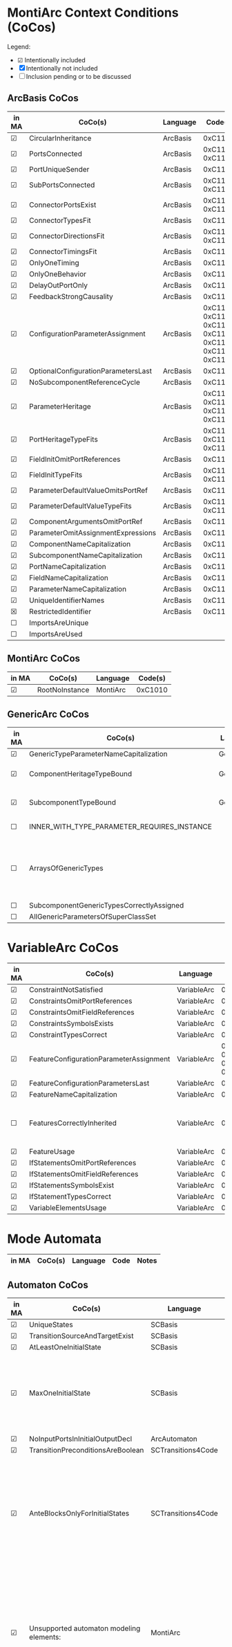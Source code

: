 <!-- (c) https://github.com/MontiCore/monticore -->

# MontiArc Context Conditions (CoCos)

Legend:

- ☑ Intentionally included
- ☒ Intentionally not included
- ☐ Inclusion pending or to be discussed

## ArcBasis CoCos

| in MA | CoCo(s)                             | Language | Code(s)                                                       | 
|-------|-------------------------------------|----------|---------------------------------------------------------------|
| ☑     | CircularInheritance                 | ArcBasis | 0xC1100                                                       |
| ☑     | PortsConnected                      | ArcBasis | 0xC1103, 0xC1104                                              |
| ☑     | PortUniqueSender                    | ArcBasis | 0xC1105                                                       |
| ☑     | SubPortsConnected                   | ArcBasis | 0xC1106, 0xC1107                                              |
| ☑     | ConnectorPortsExist                 | ArcBasis | 0xC1108, 0xC1109                                              |
| ☑     | ConnectorTypesFit                   | ArcBasis | 0xC1110                                                       |
| ☑     | ConnectorDirectionsFit              | ArcBasis | 0xC1111, 0xC1112                                              |
| ☑     | ConnectorTimingsFit                 | ArcBasis | 0xC1113                                                       |
| ☑     | OnlyOneTiming                       | ArcBasis | 0xC1114                                                       |
| ☑     | OnlyOneBehavior                     | ArcBasis | 0xC1115                                                       |
| ☑     | DelayOutPortOnly                    | ArcBasis | 0xC1116                                                       |
| ☑     | FeedbackStrongCausality             | ArcBasis | 0xC1117                                                       |
| ☑     | ConfigurationParameterAssignment    | ArcBasis | 0xC1119, 0xC1120, 0xC1121, 0xC1122, 0xC1123, 0xC1124, 0xC1125 |
| ☑     | OptionalConfigurationParametersLast | ArcBasis | 0xC1126                                                       |
| ☑     | NoSubcomponentReferenceCycle        | ArcBasis | 0xC1127                                                       |
| ☑     | ParameterHeritage                   | ArcBasis | 0xC1128, 0xC1129, 0xC1130, 0xC1131                            |
| ☑     | PortHeritageTypeFits                | ArcBasis | 0xC1132, 0xC1133, 0xC1134                                     |
| ☑     | FieldInitOmitPortReferences         | ArcBasis | 0xC1135                                                       |
| ☑     | FieldInitTypeFits                   | ArcBasis | 0xC1136, 0xC1137                                              |
| ☑     | ParameterDefaultValueOmitsPortRef   | ArcBasis | 0xC1138                                                       |
| ☑     | ParameterDefaultValueTypeFits       | ArcBasis | 0xC1139, 0xC1140                                              |
| ☑     | ComponentArgumentsOmitPortRef       | ArcBasis | 0xC1141                                                       |
| ☑     | ParameterOmitAssignmentExpressions  | ArcBasis | 0xC1142                                                       |
| ☑     | ComponentNameCapitalization         | ArcBasis | 0xC1143                                                       |
| ☑     | SubcomponentNameCapitalization      | ArcBasis | 0xC1144                                                       |
| ☑     | PortNameCapitalization              | ArcBasis | 0xC1145                                                       |
| ☑     | FieldNameCapitalization             | ArcBasis | 0xC1146                                                       |
| ☑     | ParameterNameCapitalization         | ArcBasis | 0xC1147                                                       |
| ☑     | UniqueIdentifierNames               | ArcBasis | 0xC1148                                                       |
| ☒     | RestrictedIdentifier                | ArcBasis | 0xC1149                                                       |
| ☐     | ImportsAreUnique                    |          |                                                               |
| ☐     | ImportsAreUsed                      |          |                                                               | 

## MontiArc CoCos

| in MA | CoCo(s)        | Language | Code(s) | 
|-------|----------------|----------|---------|
| ☑     | RootNoInstance | MontiArc | 0xC1010 |

## GenericArc CoCos

| in MA | CoCo(s)                                     | Language   | Code                      | Notes                                                                    |
|-------|---------------------------------------------|------------|---------------------------|--------------------------------------------------------------------------|
| ☑     | GenericTypeParameterNameCapitalization      | GenericArc | 0xC1042                   |                                                                          |
| ☑     | ComponentHeritageTypeBound                  | GenericArc | 0xC1072, 0xC1202, 0xC1203 |                                                                          |
| ☑     | SubcomponentTypeBound                       | GenericArc | 0xC1072, 0xC1202, 0xC1203 |                                                                          |
| ☐     | INNER_WITH_TYPE_PARAMETER_REQUIRES_INSTANCE |            | 0xC1029                   | Unused ArcError                                                          |
| ☐     | ArraysOfGenericTypes                        |            |                           | Original document specified: Resultat von Java-Limitierungen, siehe #224 |
| ☐     | SubcomponentGenericTypesCorrectlyAssigned   |            |                           |                                                                          |
| ☐     | AllGenericParametersOfSuperClassSet         |            |                           |                                                                          |

# VariableArc CoCos

| in MA | CoCo(s)                                 | Language    | Code                               | Notes                                                      |
|-------|-----------------------------------------|-------------|------------------------------------|------------------------------------------------------------|
| ☑     | ConstraintNotSatisfied                  | VariableArc | 0xC1401                            |                                                            |
| ☑     | ConstraintsOmitPortReferences           | VariableArc | 0xC1408                            |                                                            |
| ☑     | ConstraintsOmitFieldReferences          | VariableArc | 0xC1415                            |                                                            |
| ☑     | ConstraintsSymbolsExists                | VariableArc | 0xC1414                            |                                                            |
| ☑     | ConstraintTypesCorrect                  | VariableArc | 0xC1400                            |                                                            |
| ☑     | FeatureConfigurationParameterAssignment | VariableArc | 0xC1408, 0xC1409, 0xC1410, 0xC1411 |                                                            |
| ☑     | FeatureConfigurationParametersLast      | VariableArc | 0xC1406                            |                                                            |
| ☑     | FeatureNameCapitalization               | VariableArc | 0xC1402                            |                                                            |
| ☐     | FeaturesCorrectlyInherited              | VariableArc | 0xC1412                            | Unused VariableArcError. Decided against this CoCo for now |
| ☑     | FeatureUsage                            | VariableArc | 0xC1403                            |                                                            |
| ☑     | IfStatementsOmitPortReferences          | VariableArc | 0xC1407                            |                                                            |
| ☑     | IfStatementsOmitFieldReferences         | VariableArc | 0xC1416                            |                                                            |
| ☑     | IfStatementsSymbolsExist                | VariableArc | 0xC1414                            |                                                            |
| ☑     | IfStatementTypesCorrect                 | VariableArc | 0xC1404                            |                                                            |
| ☑     | VariableElementsUsage                   | VariableArc | 0xC1405                            |                                                            |

# Mode Automata

| in MA | CoCo(s)                   | Language          | Code                      | Notes |
|-------|---------------------------|-------------------|---------------------------|-------|

## Automaton CoCos

| in MA | CoCo(s)                                                                | Language           | Notes                                                                                                                                                                                                                            |
|-------|------------------------------------------------------------------------|--------------------|----------------------------------------------------------------------------------------------------------------------------------------------------------------------------------------------------------------------------------|
| ☑     | UniqueStates                                                           | SCBasis            |                                                                                                                                                                                                                                  |
| ☑     | TransitionSourceAndTargetExist                                         | SCBasis            |                                                                                                                                                                                                                                  |
| ☑     | AtLeastOneInitialState                                                 | SCBasis            |                                                                                                                                                                                                                                  |
| ☑     | MaxOneInitialState                                                     | SCBasis            | Checks that there is only one top-level state per automaton. (This coco does not check sub states.)                                                                                                                              |
| ☑     | NoInputPortsInInitialOutputDecl                                        | ArcAutomaton       |                                                                                                                                                                                                                                  |
| ☑     | TransitionPreconditionsAreBoolean                                      | SCTransitions4Code |                                                                                                                                                                                                                                  |
| ☑     | AnteBlocksOnlyForInitialStates                                         | SCTransitions4Code | Checks that AnteBlocks in state declarations occur only for initial states, as they declare actions initially performed at component instantiation.                                                                              |
| ☑     | Unsupported automaton modeling elements:                               | MontiArc           | Entry & exit actions, finale states, stereotypes. With stereotypes present, we only warn the user. With all other unsupported modelling elements, we throw errors.                                                               |
| ☒     | PackageCorrespondsToFolders                                            | SCBasis            | Not applicable - we do not have statechart artifacts                                                                                                                                                                             |
| ☒     | SCFileExtension\[is.sc\]                                               | SCBasis            | Not applicable - we do not have statechart artifacts                                                                                                                                                                             |
| ☒     | SCNameIsArtifactName                                                   | SCBasis            | Not applicable - we do not have statechart artifacts                                                                                                                                                                             |
| ☒     | CapitalStateNames                                                      | SCBasis            | Warns if a state name starts with a lower case letter. At a discussion we found this to be unneccessary.                                                                                                                         |

## ComfortableArc Cocos

| in MA | CoCo(s)             | Language       | Code    | Notes                                                                                                                                    |
|-------|---------------------|----------------|---------|------------------------------------------------------------------------------------------------------------------------------------------|
| ☑     | MaxOneAutoConnect   | ComfortableArc | 0xC1450 | There may only be one `autoconnect` declaration per component. It is also allowed to omit it in which case `autoconnect off` is implied. |
| ☑     | AtomicNoAutoConnect | ComfortableArc | 0xC1451 | There should be no `autoconnect` declarations in atomic components, as atomic components have no subcomponents.                          |

## Statement CoCos

| in MA | CoCo(s)                                    | Language   | Notes |        
|-------|--------------------------------------------|------------|-------|
| ☒     | ExpressionStatementIsValid                 | Statements |       |   
| ☒     | VarDeclarationInitializationHasCorrectType | Statements |       |   
| ☒     | ForConditionHasBooleanType                 | Statements |       |   
| ☒     | ForEachIsValid                             | Statements |       |          
| ☒     | IfConditionHasBooleanType                  | Statements |       |          
| ☒     | SwitchStatementValid                       | Statements |       |                
